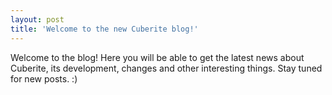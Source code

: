 ```yaml
---
layout: post
title: 'Welcome to the new Cuberite blog!'
---
```

Welcome to the blog! Here you will be able to get the latest news about Cuberite, its development, changes and other interesting things. Stay tuned for new posts. :)
